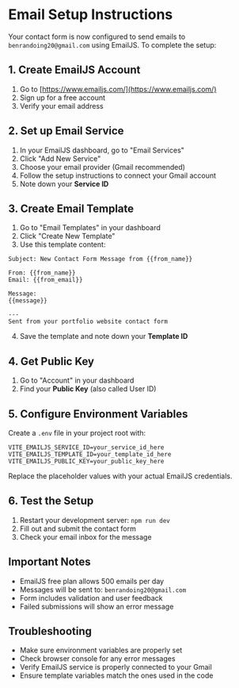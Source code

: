 # Email Setup Instructions

Your contact form is now configured to send emails to `benrandoing20@gmail.com` using EmailJS. To complete the setup:

## 1. Create EmailJS Account
1. Go to [https://www.emailjs.com/](https://www.emailjs.com/)
2. Sign up for a free account
3. Verify your email address

## 2. Set up Email Service
1. In your EmailJS dashboard, go to "Email Services"
2. Click "Add New Service"
3. Choose your email provider (Gmail recommended)
4. Follow the setup instructions to connect your Gmail account
5. Note down your **Service ID**

## 3. Create Email Template
1. Go to "Email Templates" in your dashboard
2. Click "Create New Template"
3. Use this template content:

```
Subject: New Contact Form Message from {{from_name}}

From: {{from_name}}
Email: {{from_email}}

Message:
{{message}}

---
Sent from your portfolio website contact form
```

4. Save the template and note down your **Template ID**

## 4. Get Public Key
1. Go to "Account" in your dashboard
2. Find your **Public Key** (also called User ID)

## 5. Configure Environment Variables
Create a `.env` file in your project root with:

```
VITE_EMAILJS_SERVICE_ID=your_service_id_here
VITE_EMAILJS_TEMPLATE_ID=your_template_id_here
VITE_EMAILJS_PUBLIC_KEY=your_public_key_here
```

Replace the placeholder values with your actual EmailJS credentials.

## 6. Test the Setup
1. Restart your development server: `npm run dev`
2. Fill out and submit the contact form
3. Check your email inbox for the message

## Important Notes
- EmailJS free plan allows 500 emails per day
- Messages will be sent to: `benrandoing20@gmail.com`
- Form includes validation and user feedback
- Failed submissions will show an error message

## Troubleshooting
- Make sure environment variables are properly set
- Check browser console for any error messages
- Verify EmailJS service is properly connected to your Gmail
- Ensure template variables match the ones used in the code

